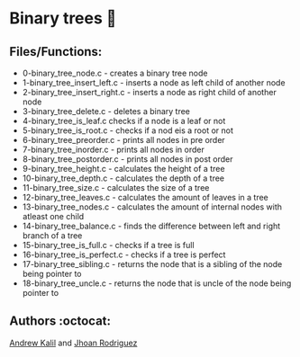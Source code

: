 # Binary trees :deciduous_tree:

## Files/Functions:

* 0-binary_tree_node.c - creates a binary tree node
* 1-binary_tree_insert_left.c - inserts a node as left child of another node
* 2-binary_tree_insert_right.c - inserts a node as right child of another node
* 3-binary_tree_delete.c - deletes a binary tree
* 4-binary_tree_is_leaf.c checks if a node is a leaf or not
* 5-binary_tree_is_root.c - checks if a nod eis a root or not
* 6-binary_tree_preorder.c - prints all nodes in pre order
* 7-binary_tree_inorder.c - prints all nodes in order
* 8-binary_tree_postorder.c - prints all nodes in post order
* 9-binary_tree_height.c - calculates the height of a tree
* 10-binary_tree_depth.c - calculates the depth of a tree
* 11-binary_tree_size.c - calculates the size of a tree
* 12-binary_tree_leaves.c - calculates the amount of leaves in a tree
* 13-binary_tree_nodes.c - calculates the amount of internal nodes with atleast one child
* 14-binary_tree_balance.c - finds the difference between left and right branch of a tree
* 15-binary_tree_is_full.c - checks if a tree is full
* 16-binary_tree_is_perfect.c - checks if a tree is perfect
* 17-binary_tree_sibling.c - returns the node that is a sibling of the node being pointer to
* 18-binary_tree_uncle.c - returns the node that is uncle of the node being pointer to

## Authors :octocat:

[Andrew Kalil](https://github.com/AndrewKalil) and [Jhoan Rodriguez](https://github.com/JhoanRodriguez)